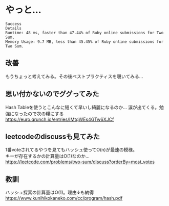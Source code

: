 
# やっと...

```
Success
Details
Runtime: 48 ms, faster than 47.44% of Ruby online submissions for Two Sum.
Memory Usage: 9.7 MB, less than 45.45% of Ruby online submissions for Two Sum.
```

## 改善
もうちょっと考えてみる。その後ベストプラクティスを覗いてみる...

## 思い付かないのでググってみた

Hash Tableを使うとこんなに短くて早いし綺麗になるのか… 涙が出てくる。勉強になったので次の糧にする
https://euro.qrunch.io/entries/IMtqWEs4GTw6XJCf

## leetcodeのdiscussも見てみた
1番voteされてるやつを見てもハッシュ使ってO(n)が最速の模様。  
キーが存在するかの計算量はO(1)なのか…  
https://leetcode.com/problems/two-sum/discuss?orderBy=most_votes

## 教訓
ハッシュ探索の計算量はO(1)。理由↓も納得  
https://www.kunihikokaneko.com/cc/program/hash.pdf
